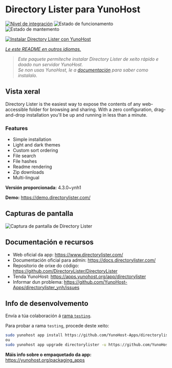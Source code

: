<!--
NOTA: Este README foi creado automáticamente por <https://github.com/YunoHost/apps/tree/master/tools/readme_generator>
NON debe editarse manualmente.
-->

# Directory Lister para YunoHost

[![Nivel de integración](https://dash.yunohost.org/integration/directorylister.svg)](https://ci-apps.yunohost.org/ci/apps/directorylister/) ![Estado de funcionamento](https://ci-apps.yunohost.org/ci/badges/directorylister.status.svg) ![Estado de mantemento](https://ci-apps.yunohost.org/ci/badges/directorylister.maintain.svg)

[![Instalar Directory Lister con YunoHost](https://install-app.yunohost.org/install-with-yunohost.svg)](https://install-app.yunohost.org/?app=directorylister)

*[Le este README en outros idiomas.](./ALL_README.md)*

> *Este paquete permíteche instalar Directory Lister de xeito rápido e doado nun servidor YunoHost.*  
> *Se non usas YunoHost, le a [documentación](https://yunohost.org/install) para saber como instalalo.*

## Vista xeral

Directory Lister is the easiest way to expose the contents of any web-accessible folder for browsing and sharing. With a zero configuration, drag-and-drop installation you'll be up and running in less than a minute.

### Features

- Simple installation
- Light and dark themes
- Custom sort ordering
- File search
- File hashes
- Readme rendering
- Zip downloads
- Multi-lingual


**Versión proporcionada:** 4.3.0~ynh1

**Demo:** <https://demo.directorylister.com/>

## Capturas de pantalla

![Captura de pantalla de Directory Lister](./doc/screenshots/Screenshot.png)

## Documentación e recursos

- Web oficial da app: <https://www.directorylister.com/>
- Documentación oficial para admin: <https://docs.directorylister.com/>
- Repositorio de orixe do código: <https://github.com/DirectoryLister/DirectoryLister>
- Tenda YunoHost: <https://apps.yunohost.org/app/directorylister>
- Informar dun problema: <https://github.com/YunoHost-Apps/directorylister_ynh/issues>

## Info de desenvolvemento

Envía a túa colaboración á [rama `testing`](https://github.com/YunoHost-Apps/directorylister_ynh/tree/testing).

Para probar a rama `testing`, procede deste xeito:

```bash
sudo yunohost app install https://github.com/YunoHost-Apps/directorylister_ynh/tree/testing --debug
ou
sudo yunohost app upgrade directorylister -u https://github.com/YunoHost-Apps/directorylister_ynh/tree/testing --debug
```

**Máis info sobre o empaquetado da app:** <https://yunohost.org/packaging_apps>
